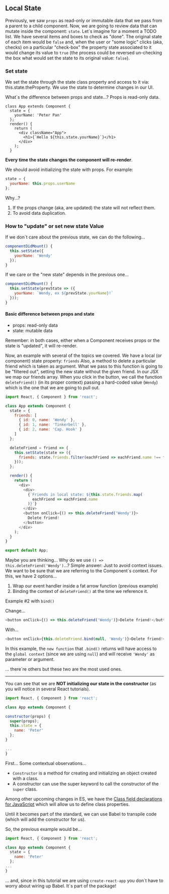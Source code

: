 ## Local State

Previously, we saw `props` as read-only or immutable data that we pass from a parent to a child component. Now, we are going to review data that can mutate inside the component: `state`.
Let´s imagine for a moment a TODO list.
We have several items and boxes to check as "done".
The original state of each item would be `false` and, when the user or "some logic" clicks (aka, checks) on a particular "check-box" the property state associated to it would change its value to `true` (the process could be reversed un-checking the box what would set the state to its original value: `false`).

### Set state

We set the state through the state class property and access to it via: this.state.theProperty.
We use the state to determine changes in our UI.

What´s the difference between props and state...?
Props is read-only data.

```
class App extends Component {
  state = {
    yourName: 'Peter Pan'
  };
  render() {
    return (
      <div className="App">
        <h1>{`Hello ${this.state.yourName}`}</h1>
      </div>
    );
  }
```

<!--
TODO: Explain template literals
-->

**Every time the state changes the component will re-render**.

We should avoid initializing the state with props.
For example:

```javascript
state = {
  yourName: this.props.userName
};
```

Why...?

1. If the props change (aka, are updated) the state will not reflect them.
2. To avoid data duplication.

### How to "update" or set new state Value

If we don´t care about the previous state, we can do the following...

```javascript
componentDidMount() {
  this.setState({
    yourName: 'Wendy'
  });
}
```

If we care or the "new state" depends in the previous one...

```javascript
componentDidMount() {
  this.setState(prevState => ({
    yourName: `Wendy, ex ${prevState.yourName}!`
  }));
}
```

#### Basic difference between props and state

* props: read-only data
* state: mutable data

Remember: in both cases, either when a Component receives props or the state is "updated", it will re-render.

Now, an example with several of the topics we covered.
We have a local (or component) state property: `friends`
Also, a method to delete a particular friend which is taken as argument. What we pass to this function is going to be "filtered out", setting the new state without the given friend.
In our JSX we map our friends array.
When you click in the button, we call the function `deleteFriend()` (in its proper context) passing a hard-coded value (`Wendy`) which is the one that we are going to pull out.

```javascript
import React, { Component } from 'react';

class App extends Component {
  state = {
    friends: [
      { id: 0, name: 'Wendy' },
      { id: 1, name: 'Tinkerbell' },
      { id: 2, name: 'Cap. Hook' }
    ]
  };

  deleteFriend = friend => {
    this.setState(state => ({
      friends: state.friends.filter(eachFriend => eachFriend.name !== friend)
    }));
  };

  render() {
    return (
      <div>
        <div>
          {`Friends in local state: ${this.state.friends.map(
            eachFriend => eachFriend.name
          )}`}
        </div>
        <button onClick={() => this.deleteFriend('Wendy')}>
          Delete friend!
        </button>
      </div>
    );
  }
}

export default App;
```

Maybe you are thinking... Why do we use `() => this.deleteFriend('Wendy')`...? Simple answer: Just to avoid context issues. We want to be sure that we are referring to the Component´s context. For this, we have 2 options...

1. Wrap our event handler inside a fat arrow function (previous example)
2. Binding the context of `deleteFriend()` at the time we reference it.

Example \#2 with `bind()`

Change...

```javascript
<button onClick={() => this.deleteFriend('Wendy')}>Delete friend!</button>
```

With...

```javascript
<button onClick={this.deleteFriend.bind(null, 'Wendy')}>Delete friend!</button>
```

In this example, the `new function` that `.bind()` returns will have access to the `global context` (since we are using `null`) and will receive `'Wendy'` as parameter or argument.

... there´re others but these two are the most used ones.

---

You can see that we are **NOT initializing our state in the constructor** (as you will notice in several React tutorials).

```javascript
import React, { Component } from 'react';

class App extends Component {

constructor(props) {
  super(props);
  this.state = {
    name: 'Peter'
  };
}

...
}
```

First... Some contextual observations...

* `Constructor` is a method for creating and initializing an object created with a class.
* A constructor can use the super keyword to call the constructor of the `super` class.

Among other upcoming changes in ES, we have the [Class field declarations for JavaScript](https://github.com/tc39/proposal-class-fields) which will allow us to define class properties.

Until it becomes part of the standard, we can use Babel to transpile code (which will add the constructor for us).

So, the previous example would be...

```javascript
import React, { Component } from 'react';

class App extends Component {
  state = {
    name: 'Peter'
  };
...
}
```

... and, since in this tutorial we are using `create-react-app` you don´t have to worry about wiring up Babel. It´s part of the package!
